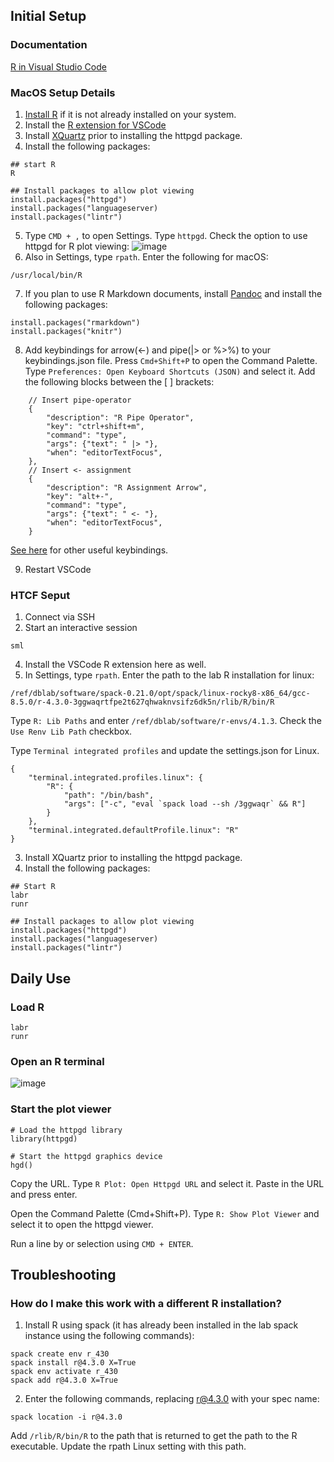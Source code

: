 ## Initial Setup
### Documentation
[R in Visual Studio Code](https://code.visualstudio.com/docs/languages/r#:~:text=To%20enhance%20the%20experience%20of,syntax%20highlighting%20and%20auto%2Dcompletion.)

### MacOS Setup Details
1. [Install R](https://cran.r-project.org/bin/macosx/) if it is not already installed on your system.
2. Install the [R extension for VSCode](https://marketplace.visualstudio.com/items?itemName=REditorSupport.r)
3. Install [XQuartz](https://www.xquartz.org) prior to installing the httpgd package.
4. Install the following packages:
```
## start R
R

## Install packages to allow plot viewing
install.packages("httpgd")
install.packages("languageserver)
install.packages("lintr")
```
5. Type `CMD + ,` to open Settings. Type `httpgd`. Check the option to use httpgd for R plot viewing: ![image](https://github.com/user-attachments/assets/9debf4c1-f7f1-4795-8d64-ad76bf28e081)
6. Also in Settings, type `rpath`. Enter the following for macOS:
```
/usr/local/bin/R
```
7. If you plan to use R Markdown documents, install [Pandoc](https://github.com/jgm/pandoc/blob/main/INSTALL.md) and install the following packages:
```
install.packages("rmarkdown")
install.packages("knitr")
```
8. Add keybindings for arrow(<-) and pipe(|> or %>%) to your keybindings.json file.
Press `Cmd+Shift+P` to open the Command Palette. 
Type `Preferences: Open Keyboard Shortcuts (JSON)` and select it.
Add the following blocks between the [ ] brackets:
```
    // Insert pipe-operator
    {
        "description": "R Pipe Operator",
        "key": "ctrl+shift+m",
        "command": "type",
        "args": {"text": " |> "},
        "when": "editorTextFocus",
    },
    // Insert <- assignment
    {
        "description": "R Assignment Arrow",
        "key": "alt+-",
        "command": "type",
        "args": {"text": " <- "},
        "when": "editorTextFocus",
    }
```
[See here](https://gist.github.com/strengejacke/a84caf94095f498fb552988edf4ee23a) for other useful keybindings.

9. Restart VSCode

### HTCF Seput
1. Connect via SSH
2. Start an interactive session
```
sml
```
4. Install the VSCode R extension here as well.
5. In Settings, type `rpath`. Enter the path to the lab R installation for linux:
```
/ref/dblab/software/spack-0.21.0/opt/spack/linux-rocky8-x86_64/gcc-8.5.0/r-4.3.0-3ggwaqrtfpe2t627qhwaknvsifz6dk5n/rlib/R/bin/R
```
Type `R: Lib Paths` and enter `/ref/dblab/software/r-envs/4.1.3`. Check the `Use Renv Lib Path` checkbox.

Type `Terminal integrated profiles` and update the settings.json for Linux.
```
{
    "terminal.integrated.profiles.linux": {
        "R": {
            "path": "/bin/bash",
            "args": ["-c", "eval `spack load --sh /3ggwaqr` && R"]
        }
    },
    "terminal.integrated.defaultProfile.linux": "R"
}
```
3. Install XQuartz prior to installing the httpgd package.
4. Install the following packages:
```
## Start R
labr
runr

## Install packages to allow plot viewing
install.packages("httpgd")
install.packages("languageserver)
install.packages("lintr")

```
## Daily Use
### Load R
```
labr
runr
```

### Open an R terminal
![image](https://github.com/user-attachments/assets/9f59d75a-cc22-46f2-8abc-59085dd1c8b5)

### Start the plot viewer
```
# Load the httpgd library
library(httpgd)

# Start the httpgd graphics device
hgd()
```

Copy the URL. Type `R Plot: Open Httpgd URL` and select it. Paste in the URL and press enter.

Open the Command Palette (Cmd+Shift+P).
Type `R: Show Plot Viewer` and select it to open the httpgd viewer.

Run a line by or selection using `CMD + ENTER`.

## Troubleshooting
### How do I make this work with a different R installation? 
1. Install R using spack (it has already been installed in the lab spack instance using the following commands):
```
spack create env r_430
spack install r@4.3.0 X=True
spack env activate r_430
spack add r@4.3.0 X=True
```
2. Enter the following commands, replacing r@4.3.0 with your spec name:
```
spack location -i r@4.3.0
```
Add `/rlib/R/bin/R` to the path that is returned to get the path to the R executable. Update the rpath Linux setting with this path.
